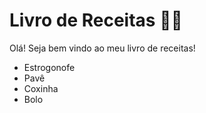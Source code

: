 # Livro de Receitas :man_cook:

Olá! Seja bem vindo ao meu livro de receitas!

 - Estrogonofe
 - Pavê
 - Coxinha
 - Bolo

